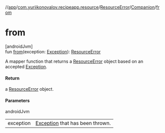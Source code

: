 //[app](../../../../index.md)/[com.yuriikonovalov.recipeapp.resource](../../index.md)/[ResourceError](../index.md)/[Companion](index.md)/[from](from.md)

# from

[androidJvm]\
fun [from](from.md)(exception: [Exception](https://kotlinlang.org/api/latest/jvm/stdlib/kotlin/-exception/index.html)): [ResourceError](../index.md)

A mapper function that returns a [ResourceError](../index.md) object based on an accepted [Exception](https://kotlinlang.org/api/latest/jvm/stdlib/kotlin/-exception/index.html).

#### Return

a [ResourceError](../index.md) object.

#### Parameters

androidJvm

| | |
|---|---|
| exception | [Exception](https://kotlinlang.org/api/latest/jvm/stdlib/kotlin/-exception/index.html) that has been thrown. |
